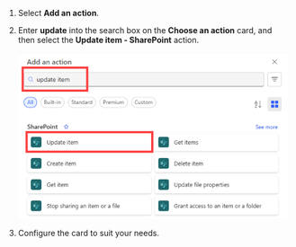 1. Select **Add an action**.
2. Enter **update** into the search box on the **Choose an action** card, and then select the **Update item - SharePoint** action.
   
    ![select update item.](media/modern-approvals/select-update-item-no-new-designer.png)
4. Configure the card to suit your needs.
